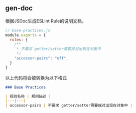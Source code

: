 ## gen-doc

根据JSDoc生成ESLint Rule的说明文档。

``` js
// base-practices.js
module.exports = {
  rules: {
    /**
     * 不要求 getter/setter需要成对出现在对象中
     */
    "accessor-pairs": "off",
  }
}
```
以上代码将会被转换为以下格式

``` md
### Base Practices

| 规则名称 | 规则描述 |
|---|---|
| accessor-pairs | 不要求 getter/setter需要成对出现在对象中 |

```